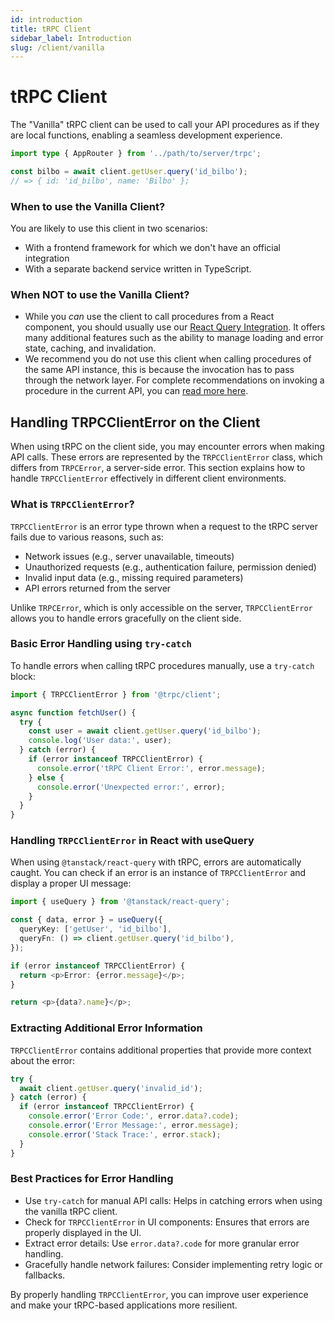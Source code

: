 ```yaml
---
id: introduction
title: tRPC Client
sidebar_label: Introduction
slug: /client/vanilla
---
```


# tRPC Client

The "Vanilla" tRPC client can be used to call your API procedures as if they are local functions, enabling a seamless development experience.

```ts
import type { AppRouter } from '../path/to/server/trpc';

const bilbo = await client.getUser.query('id_bilbo');
// => { id: 'id_bilbo', name: 'Bilbo' };
```

### When to use the Vanilla Client?

You are likely to use this client in two scenarios:

- With a frontend framework for which we don't have an official integration
- With a separate backend service written in TypeScript.

### When **NOT** to use the Vanilla Client?

- While you _can_ use the client to call procedures from a React component, you should usually use our [React Query Integration](../react/introduction.mdx). It offers many additional features such as the ability to manage loading and error state, caching, and invalidation.
- We recommend you do not use this client when calling procedures of the same API instance, this is because the invocation has to pass through the network layer. For complete recommendations on invoking a procedure in the current API, you can [read more here](/docs/server/server-side-calls).


## Handling TRPCClientError on the Client

When using tRPC on the client side, you may encounter errors when making API calls. These errors are represented by the `TRPCClientError` class, which differs from `TRPCError`, a server-side error. This section explains how to handle `TRPCClientError` effectively in different client environments.

### What is `TRPCClientError`?

`TRPCClientError` is an error type thrown when a request to the tRPC server fails due to various reasons, such as:

- Network issues (e.g., server unavailable, timeouts)
- Unauthorized requests (e.g., authentication failure, permission denied)
- Invalid input data (e.g., missing required parameters)
- API errors returned from the server

Unlike `TRPCError`, which is only accessible on the server, `TRPCClientError` allows you to handle errors gracefully on the client side.

### Basic Error Handling using `try-catch`

To handle errors when calling tRPC procedures manually, use a `try-catch` block:

```ts
import { TRPCClientError } from '@trpc/client';

async function fetchUser() {
  try {
    const user = await client.getUser.query('id_bilbo');
    console.log('User data:', user);
  } catch (error) {
    if (error instanceof TRPCClientError) {
      console.error('tRPC Client Error:', error.message);
    } else {
      console.error('Unexpected error:', error);
    }
  }
}
```

### Handling `TRPCClientError` in React with useQuery

When using `@tanstack/react-query` with tRPC, errors are automatically caught. You can check if an error is an instance of `TRPCClientError` and display a proper UI message:

```ts
import { useQuery } from '@tanstack/react-query';

const { data, error } = useQuery({
  queryKey: ['getUser', 'id_bilbo'],
  queryFn: () => client.getUser.query('id_bilbo'),
});

if (error instanceof TRPCClientError) {
  return <p>Error: {error.message}</p>;
}

return <p>{data?.name}</p>;
```

### Extracting Additional Error Information

`TRPCClientError` contains additional properties that provide more context about the error:

```ts
try {
  await client.getUser.query('invalid_id');
} catch (error) {
  if (error instanceof TRPCClientError) {
    console.error('Error Code:', error.data?.code);
    console.error('Error Message:', error.message);
    console.error('Stack Trace:', error.stack);
  }
}
```

### Best Practices for Error Handling

- Use `try-catch` for manual API calls: Helps in catching errors when using the vanilla tRPC client.
- Check for `TRPCClientError` in UI components: Ensures that errors are properly displayed in the UI.
- Extract error details: Use `error.data?.code` for more granular error handling.
- Gracefully handle network failures: Consider implementing retry logic or fallbacks.

By properly handling `TRPCClientError`, you can improve user experience and make your tRPC-based applications more resilient.



